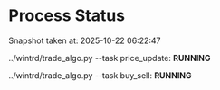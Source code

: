 # Process Status

Snapshot taken at: 2025-10-22 06:22:47

../wintrd/trade_algo.py --task price_update: **RUNNING**

../wintrd/trade_algo.py --task buy_sell: **RUNNING**

